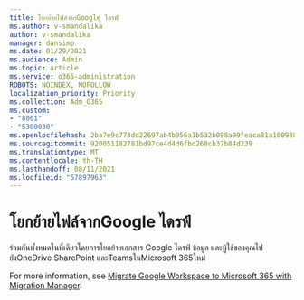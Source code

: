 ```yaml
---
title: โยกย้ายไฟล์จากGoogle ไดรฟ์
ms.author: v-smandalika
author: v-smandalika
manager: dansimp
ms.date: 01/29/2021
ms.audience: Admin
ms.topic: article
ms.service: o365-administration
ROBOTS: NOINDEX, NOFOLLOW
localization_priority: Priority
ms.collection: Adm_O365
ms.custom:
- "8001"
- "5300030"
ms.openlocfilehash: 2ba7e9c773dd22697ab4b956a1b532b098a99feaca81a1009885ea87e287b6e3
ms.sourcegitcommit: 920051182781bd97ce4d4d6fbd268cb37b84d239
ms.translationtype: MT
ms.contentlocale: th-TH
ms.lasthandoff: 08/11/2021
ms.locfileid: "57897963"
---
```

# <a name="migrate-files-from-google-drive"></a>โยกย้ายไฟล์จากGoogle ไดรฟ์

ร่วมกันทั้งหมดในที่เดียวโดยการโยกย้ายเอกสาร Google ไดรฟ์ ข้อมูล และผู้ใช้ของคุณไปยังOneDrive SharePoint และTeamsในMicrosoft 365ใหม่

For more information, see [Migrate Google Workspace to Microsoft 365 with Migration Manager](https://docs.microsoft.com/sharepointmigration/mm-google-overview).
